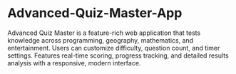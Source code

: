 # Advanced-Quiz-Master-App
Advanced Quiz Master is a feature-rich web application that tests knowledge across programming, geography, mathematics, and entertainment. Users can customize difficulty, question count, and timer settings. Features real-time scoring, progress tracking, and detailed results analysis with a responsive, modern interface.
